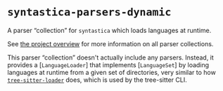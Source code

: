 # `syntastica-parsers-dynamic`

A parser “collection” for `syntastica` which loads languages at runtime.

See
[the project overview](https://rubixdev.github.io/syntastica/syntastica/#parser-collections)
for more information on all parser collections.

This parser “collection” doesn't actually include any parsers. Instead, it
provides a [`LanguageLoader`] that implements [`LanguageSet`] by loading
languages at runtime from a given set of directories, very similar to how
[`tree-sitter-loader`](https://crates.io/crates/tree-sitter-loader) does, which
is used by the tree-sitter CLI.
